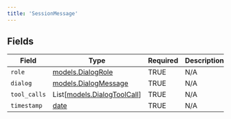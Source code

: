 ```yaml
---
title: 'SessionMessage'
---
```



## Fields

| Field                                                                | Type                                                                 | Required                                                             | Description                                                          |
| -------------------------------------------------------------------- | -------------------------------------------------------------------- | -------------------------------------------------------------------- | -------------------------------------------------------------------- |
| `role`                                                               | [models.DialogRole](/python-sdk-docs/models/components/dialogrole)                         | TRUE                                                   | N/A                                                                  |
| `dialog`                                                             | [models.DialogMessage](/python-sdk-docs/models/components/dialogmessage)                   | TRUE                                                   | N/A                                                                  |
| `tool_calls`                                                         | List[[models.DialogToolCall](/python-sdk-docs/models/components/dialogtoolcall)]           | TRUE                                                   | N/A                                                                  |
| `timestamp`                                                          | [date](https://docs.python.org/3/library/datetime.html#date-objects) | TRUE                                                   | N/A                                                                  |
